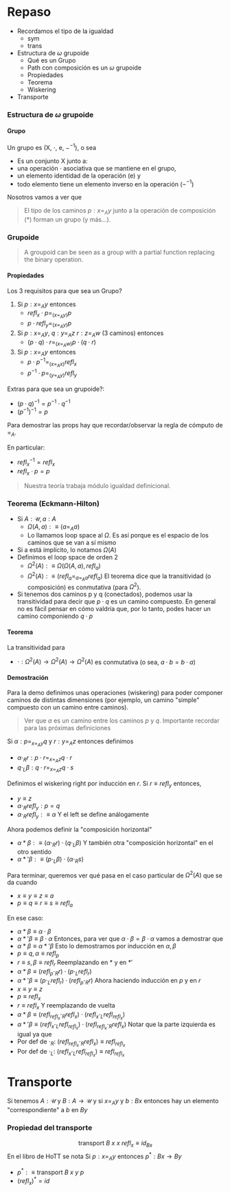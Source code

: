 # Repaso
- Recordamos el tipo de la igualdad
	- sym
	- trans
- Estructura de $\omega$ grupoide
	- Qué es un Grupo
	- Path con composición es un $\omega$ grupoide
	- Propiedades
	- Teorema
	- Wiskering
- Transporte

### Estructura de $\omega$ grupoide
#### Grupo 
Un grupo es (X, $\cdot$, e, $-^{-1}$), o sea
- Es un conjunto X junto a:
- una operación $\cdot$ asociativa que se mantiene en el grupo,
- un elemento identidad de la operación (e) y
- todo elemento tiene un elemento inverso en la operación ($-^{-1}$)

Nosotros vamos a ver que
> El tipo de los caminos $p:x=_A y$ junto a la operación de composición (\*) forman un grupo (y más...).

### Grupoide
> A groupoid can be seen as a group with a partial function replacing the binary operation.

#### Propiedades
Los 3 requisitos para que sea un Grupo?
1. Si $p: x=_A y$ entonces
	- $refl_x \cdot p =_{(x=_A y)} p$
	- $p \cdot refl_y =_{(x=_A y)} p$
2. Si $p: x=_A y$, $q: y=_A z$  $r: z=_A w$ (3 caminos) entonces
	- $(p \cdot q) \cdot r =_{(x=_A w)} p \cdot (q \cdot r)$
3. Si $p: x=_A y$ entonces
	- $p \cdot p^{-1} =_{(x=_A x)} refl_x$ 
	- $p^{-1}\cdot p =_{(y=_A y)} refl_y$ 

Extras para que sea un grupoide?:
- $(p \cdot q)^{-1} = p^{-1} \cdot q^{-1}$
- $(p^{-1})^{-1} = p$

Para demostrar las props hay que recordar/observar la regla de cómputo de $=_A$.

En particular:
- $refl_x^{-1} = refl_x$
- $refl_x \cdot p = p$

> Nuestra teoría trabaja módulo igualdad definicional.

### Teorema (Eckmann-Hilton)
- Si $A:\mathcal{U}, a : A$
	- $\Omega (A, a) :\equiv (a =_A a)$
	- Lo llamamos loop space al $\Omega$. Es así porque es el espacio de los caminos que se van a sí mismo
- Si a está implícito, lo notamos $\Omega(A)$
- Definimos el loop space de orden 2
	- $\Omega^2(A) :\equiv \Omega(\Omega(A, a), refl_a)$
	- $\Omega^2(A) :\equiv (refl_a =_{a=_A a} refl_a)$
El teorema dice que la transitividad (o composición) es conmutativa (para $\Omega^2$).
- Si tenemos dos caminos p y q (conectados), podemos usar la transitividad para decir que $p \cdot q$  es un camino compuesto. En general no es fácil pensar en cómo valdría que, por lo tanto, podes hacer un camino componiendo $q \cdot p$

#### Teorema
La transitividad para
- $\cdot : \Omega^2(A) \to \Omega^2(A) \to \Omega^2(A)$
es conmutativa (o sea, $a \cdot b = b \cdot a$)

#### Demostración
Para la demo definimos unas operaciones (wiskering) para poder componer caminos de distintas dimensiones (por ejemplo, un camino "simple" compuesto con un camino entre caminos).

> Ver que $\alpha$ es un camino entre los caminos $p$ y $q$. Importante recordar para las próximas definiciones

Si $\alpha : p=_{x=_A y}q$ y $r : y=_{A}z$ entonces definimos
- $\alpha \cdot_R r : p \cdot r =_{x=_A z} q \cdot r$
- $q \cdot_L \beta : q \cdot r =_{x=_A z} q \cdot s$

Definimos el wiskering right por inducción en $r$. Si $r\equiv refl_y$ entonces, 
- $y\equiv z$
- $\alpha \cdot_R refl_y : p = q$ 
- $\alpha \cdot_R refl_y :\equiv \alpha$ 
Y el left se define análogamente

Ahora podemos definir la "composición horizontal"
- $\alpha * \beta :\equiv (\alpha \cdot_R r) \cdot (q \cdot_L \beta)$
Y también otra "composición horizontal" en el otro sentido
- $\alpha *' \beta :\equiv (p \cdot_L \beta) \cdot (\alpha \cdot_R s)$

Para terminar, queremos ver qué pasa en el caso particular de $\Omega^2(A)$ que se da cuando
- $x\equiv y\equiv z\equiv a$
- $p\equiv q\equiv r\equiv s \equiv refl_a$

En ese caso:
- $\alpha * \beta \equiv \alpha \cdot \beta$
- $\alpha *' \beta \equiv \beta \cdot \alpha$
Entonces, para ver que $\alpha \cdot \beta = \beta \cdot \alpha$ vamos a demostrar que
- $\alpha * \beta \equiv \alpha *' \beta$
Esto lo demostramos por inducción en $\alpha, \beta$ 
- $p\equiv q, \alpha \equiv refl_p$
- $r\equiv s, \beta \equiv refl_r$
Reemplazando en $*$ y en $*'$
- $\alpha * \beta \equiv (refl_p \cdot_R r) \cdot (p \cdot_L refl_r)$
- $\alpha *' \beta \equiv (p \cdot_L refl_r) \cdot (refl_p \cdot_R r)$
Ahora haciendo inducción en $p$ y en $r$
- $x\equiv y\equiv z$
- $p\equiv refl_x$
- $r\equiv refl_x$
Y reemplazando de vuelta
- $\alpha * \beta \equiv (refl_{refl_x} \cdot_R refl_x) \cdot (refl_x \cdot_L refl_{refl_x})$
- $\alpha *' \beta \equiv (refl_x \cdot_L refl_{refl_x}) \cdot (refl_{refl_x} \cdot_R refl_x)$
Notar que la parte izquierda es igual ya que
- Por def de $\cdot_R$: $(refl_{refl_x} \cdot_R refl_x) \equiv refl_{refl_x}$
- Por def de $\cdot_L$: $(refl_x \cdot_L refl_{refl_x}) \equiv refl_{refl_x}$

# Transporte
Si tenemos $A : \mathcal{U}$ y $B : A \to \mathcal{U}$  y si $x=_A y$ y $b : B x$
entonces hay un elemento  "correspondiente" a $b$ en $B y$ 
### Propiedad del transporte
$$
\text{transport}\ B\ x\ x\ refl_x \equiv id_{B x}
$$ En el libro de HoTT se nota
Si $p : x=_A y$ entonces $p^* : B x \to B y$
- $p^* :\equiv \text{transport}\ B\ x\ y\ p$
- $(refl_x)^* = id$

